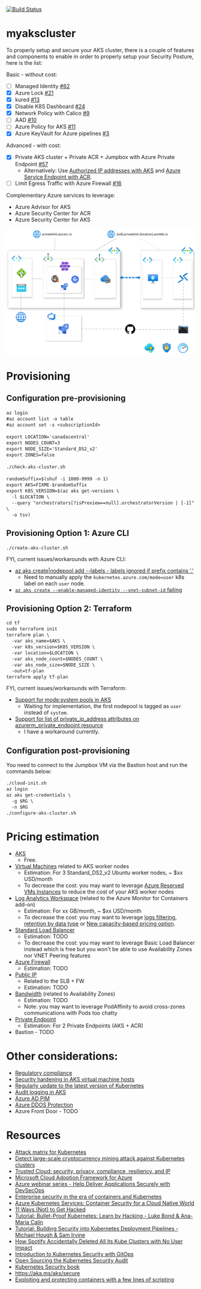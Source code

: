 [![Build Status](https://dev.azure.com/mabenoit-ms/MyOwnBacklog/_apis/build/status/myakscluster?branchName=master)](https://dev.azure.com/mabenoit-ms/MyOwnBacklog/_build/latest?definitionId=97?branchName=master)

# myakscluster

To properly setup and secure your AKS cluster, there is a couple of features and components to enable in order to properly setup your Security Posture, here is the list:

Basic - without cost:
- [ ] Managed Identity [#62](https://github.com/mathieu-benoit/myakscluster/issues/62)
- [X] Azure Lock [#21](https://github.com/mathieu-benoit/myakscluster/issues/21)
- [X] kured [#13](https://github.com/mathieu-benoit/myakscluster/issues/13)
- [X] Disable K8S Dashboard [#24](https://github.com/mathieu-benoit/myakscluster/issues/24)
- [X] Network Policy with Calico [#9](https://github.com/mathieu-benoit/myakscluster/issues/9)
- [ ] AAD [#10](https://github.com/mathieu-benoit/myakscluster/issues/10)
- [ ] Azure Policy for AKS [#11](https://github.com/mathieu-benoit/myakscluster/issues/11)
- [X] Azure KeyVault for Azure pipelines [#3](https://github.com/mathieu-benoit/myakscluster/issues/3)

Advanced - with cost:
- [X] Private AKS cluster + Private ACR + Jumpbox with Azure Private Endpoint [#57](https://github.com/mathieu-benoit/myakscluster/issues/57)
  - Alternatively: Use [Authorized IP addresses with AKS](https://docs.microsoft.com/azure/aks/api-server-authorized-ip-ranges) and [Azure Service Endpoint with ACR](https://docs.microsoft.com/azure/container-registry/container-registry-vnet).
- [ ] Limit Egress Traffic with Azure Firewall [#16](https://github.com/mathieu-benoit/myakscluster/issues/16)

Complementary Azure services to leverage:
- Azure Advisor for AKS
- Azure Security Center for ACR
- Azure Security Center for AKS

![Architecture diagram](./myakscluster.png)

# Provisioning

## Configuration pre-provisioning

```
az login
#az account list -o table
#az account set -s <subscriptionId>

export LOCATION='canadacentral'
export NODES_COUNT=3
export NODE_SIZE='Standard_DS2_v2'
export ZONES=false

./check-aks-cluster.sh

randomSuffix=$(shuf -i 1000-9999 -n 1)
export AKS=FIXME-$randomSuffix
export K8S_VERSION=$(az aks get-versions \
  -l $LOCATION \
  --query "orchestrators[?isPreview==null].orchestratorVersion | [-1]" \
  -o tsv)
```

## Provisioning Option 1: Azure CLI

```
./create-aks-cluster.sh
```

FYI, current issues/workarounds with Azure CLI:
- [az aks create|nodepool add --labels - labels ignored if prefix contains '.'](https://github.com/Azure/azure-cli/issues/13266)
  - Need to manually apply the `kubernetes.azure.com/mode=user` k8s label on each `user` node.
- [`az aks create --enable-managed-identity --vnet-subnet-id` failing](https://github.com/Azure/azure-cli/issues/12864)

## Provisioning Option 2: Terraform

```
cd tf
sudo terraform init
terraform plan \
  -var aks_name=$AKS \
  -var k8s_version=$K8S_VERSION \
  -var location=$LOCATION \
  -var aks_node_count=$NODES_COUNT \
  -var aks_node_size=$NODE_SIZE \
  -out=tf-plan
terraform apply tf-plan
```

FYI, current issues/workarounds with Terraform:
- [Support for mode:system pools in AKS](https://github.com/terraform-providers/terraform-provider-azurerm/issues/6058)
  - Waiting for implementation, the first nodepool is tagged as `user` instead of `system`.
- [Support for list of private_ip_address attributes on azurerm_private_endpoint resource](https://github.com/terraform-providers/terraform-provider-azurerm/issues/6571)
  - I have a workaround currently.

## Configuration post-provisioning

You need to connect to the Jumpbox VM via the Bastion host and run the commands below:
```
./cloud-init.sh
az login
az aks get-credentials \
  -g $RG \
  -n $RG
./configure-aks-cluster.sh
```

# Pricing estimation

- [AKS](https://azure.microsoft.com/pricing/details/kubernetes-service/)
  - Free.
- [Virtual Machines](https://azure.microsoft.com/pricing/details/virtual-machines/linux/) related to AKS worker nodes
  - Estimation: For 3 Standard_DS2_v2 Ubuntu worker nodes, ~ $xx USD/month
  - To decrease the cost: you may want to leverage [Azure Reserved VMs Instances](https://azure.microsoft.com/pricing/reserved-vm-instances/) to reduce the cost of your AKS worker nodes
- [Log Analytics Workspace](https://azure.microsoft.com/pricing/details/monitor/) (related to the Azure Monitor for Containers add-on)
  - Estimation: For xx GB/month, ~ $xx USD/month
  - To decrease the cost: you may want to leverage [logs filtering](https://docs.microsoft.com/azure/azure-monitor/insights/container-insights-agent-config), [retention by data type](https://docs.microsoft.com/azure/azure-monitor/platform/manage-cost-storage#retention-by-data-type) or [New capacity-based pricing option](https://azure.microsoft.com/updates/azure-monitor-log-analytics-new-capacity-based-pricing-option-is-now-available/).
- [Standard Load Balancer](https://azure.microsoft.com/pricing/details/load-balancer/)
  - Estimation: TODO
  - To decrease the cost: you may want to leverage Basic Load Balancer instead which is free but you won't be able to use Availability Zones nor VNET Peering features
- [Azure Firewall](https://azure.microsoft.com/pricing/details/azure-firewall/)
  - Estimation: TODO
- [Public IP](https://azure.microsoft.com/pricing/details/ip-addresses/)
  - Related to the SLB + FW
  - Estimation: TODO
- [Bandwidth](https://azure.microsoft.com/pricing/details/bandwidth/) (related to Availability Zones)
  - Estimation: TODO
  - Note: you may want to leverage PodAffinity to avoid cross-zones communications with Pods too chatty
- [Private Endpoint](https://azure.microsoft.com/pricing/details/private-link/)
  - Estimation: For 2 Private Endpoints (AKS + ACR)
- Bastion - TODO

# Other considerations:

- [Regulatory compliance](https://docs.microsoft.com/azure/aks/intro-kubernetes#regulatory-compliance)
- [Security hardening in AKS virtual machine hosts](https://docs.microsoft.com/azure/aks/security-hardened-vm-host-image)
- [Regularly update to the latest version of Kubernetes](https://docs.microsoft.com/azure/aks/operator-best-practices-cluster-security#regularly-update-to-the-latest-version-of-kubernetes)
- [Audit logging in AKS](https://azure.microsoft.com/updates/audit-logging-in-azure-kubernetes-service-aks-is-now-available/)
- [Azure AD PIM](https://docs.microsoft.com/azure/active-directory/privileged-identity-management/pim-configure)
- [Azure DDOS Protection](https://docs.microsoft.com/azure/virtual-network/ddos-protection-overview)
- Azure Front Door - TODO

# Resources

- [Attack matrix for Kubernetes](https://www.microsoft.com/security/blog/2020/04/02/attack-matrix-kubernetes/)
- [Detect large-scale cryptocurrency mining attack against Kubernetes clusters](https://azure.microsoft.com/blog/detect-largescale-cryptocurrency-mining-attack-against-kubernetes-clusters/)
- [Trusted Cloud: security, privacy, compliance, resiliency, and IP](https://azure.microsoft.com/blog/trusted-cloud-security-privacy-compliance-resiliency-and-ip/)
- [Microsoft Cloud Adoption Framework for Azure](https://azure.microsoft.com/cloud-adoption-framework/)
- [Azure webinar series - Help Deliver Applications Securely with DevSecOps](https://info.microsoft.com/ww-ondemand-help-deliver-applications-securely-with-devsecops-us.html)
- [Enterprise security in the era of containers and Kubernetes](https://mybuild.techcommunity.microsoft.com/sessions/77061)
- [Azure Kubernetes Services: Container Security for a Cloud Native World](https://info.cloudops.com/azure-kubernetes-services-container-security)
- [11 Ways (Not) to Get Hacked](https://kubernetes.io/blog/2018/07/18/11-ways-not-to-get-hacked/)
- [Tutorial: Bullet-Proof Kubernetes: Learn by Hacking - Luke Bond & Ana-Maria Calin](https://www.youtube.com/watch?v=NEfwUxId1Uk)
- [Tutorial: Building Security into Kubernetes Deployment Pipelines - Michael Hough & Sam Irvine](https://www.youtube.com/watch?v=xjTBwZG8TtY)
- [How Spotify Accidentally Deleted All its Kube Clusters with No User Impact](https://www.youtube.com/watch?v=ix0Tw8uinWs)
- [Introduction to Kubernetes Security with GitOps](https://www.weave.works/blog/intro-kubernetes-security)
- [Open Sourcing the Kubernetes Security Audit](https://www.cncf.io/blog/2019/08/06/open-sourcing-the-kubernetes-security-audit)
- [Kubernetes Security book](https://kubernetes-security.info/)
- https://aka.ms/aks/secure
- [Exploiting and protecting containers with a few lines of scripting](https://media.ccc.de/v/Camp2019-10178-hacking_containers_and_kubernetes)
